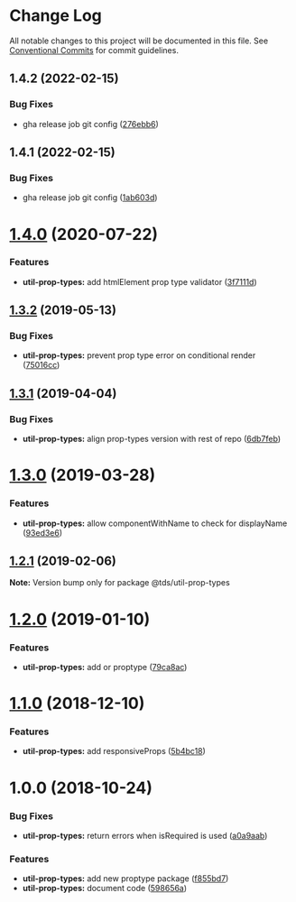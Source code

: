 # Change Log

All notable changes to this project will be documented in this file.
See [Conventional Commits](https://conventionalcommits.org) for commit guidelines.

## 1.4.2 (2022-02-15)


### Bug Fixes

* gha release job git config ([276ebb6](https://github.com/telusdigital/tds/commit/276ebb6968a0b56c9b87c178f6895a60ae108e71))





## 1.4.1 (2022-02-15)


### Bug Fixes

* gha release job git config ([1ab603d](https://github.com/telusdigital/tds/commit/1ab603d68c36219b0711fc353bc2515b64712ca9))





# [1.4.0](https://github.com/telusdigital/tds/compare/@tds/util-prop-types@1.3.2...@tds/util-prop-types@1.4.0) (2020-07-22)


### Features

* **util-prop-types:** add htmlElement prop type validator ([3f7111d](https://github.com/telusdigital/tds/commit/3f7111d9c3120bbf5f7ea80e4b26e7250a9c8e90))





## [1.3.2](https://github.com/telusdigital/tds/compare/@tds/util-prop-types@1.3.1...@tds/util-prop-types@1.3.2) (2019-05-13)


### Bug Fixes

* **util-prop-types:** prevent prop type error on conditional render ([75016cc](https://github.com/telusdigital/tds/commit/75016cc))





## [1.3.1](https://github.com/telusdigital/tds/compare/@tds/util-prop-types@1.3.0...@tds/util-prop-types@1.3.1) (2019-04-04)


### Bug Fixes

* **util-prop-types:** align prop-types version with rest of repo ([6db7feb](https://github.com/telusdigital/tds/commit/6db7feb))





# [1.3.0](https://github.com/telusdigital/tds/compare/@tds/util-prop-types@1.2.1...@tds/util-prop-types@1.3.0) (2019-03-28)


### Features

* **util-prop-types:** allow componentWithName to check for displayName ([93ed3e6](https://github.com/telusdigital/tds/commit/93ed3e6))





## [1.2.1](https://github.com/telusdigital/tds/compare/@tds/util-prop-types@1.2.0...@tds/util-prop-types@1.2.1) (2019-02-06)

**Note:** Version bump only for package @tds/util-prop-types





# [1.2.0](https://github.com/telusdigital/tds/compare/@tds/util-prop-types@1.1.0...@tds/util-prop-types@1.2.0) (2019-01-10)

### Features

- **util-prop-types:** add or proptype ([79ca8ac](https://github.com/telusdigital/tds/commit/79ca8ac))

<a name="1.1.0"></a>

# [1.1.0](https://github.com/telusdigital/tds/compare/@tds/util-prop-types@1.0.0...@tds/util-prop-types@1.1.0) (2018-12-10)

### Features

- **util-prop-types:** add responsiveProps ([5b4bc18](https://github.com/telusdigital/tds/commit/5b4bc18))

<a name="1.0.0"></a>

# 1.0.0 (2018-10-24)

### Bug Fixes

- **util-prop-types:** return errors when isRequired is used ([a0a9aab](https://github.com/telusdigital/tds/commit/a0a9aab))

### Features

- **util-prop-types:** add new proptype package ([f855bd7](https://github.com/telusdigital/tds/commit/f855bd7))
- **util-prop-types:** document code ([598656a](https://github.com/telusdigital/tds/commit/598656a))
